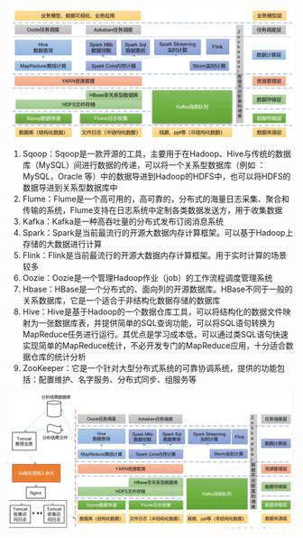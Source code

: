 ![image-20211029170933256](images/image-20211029170933256.png)

1. Sqoop：Sqoop是一款开源的工具，主要用于在Hadoop、Hive与传统的数据库（MySQL）间进行数据的传递，可以将一个关系型数据库（例如 ：MySQL，Oracle 等）中的数据导进到Hadoop的HDFS中，也可以将HDFS的数据导进到关系型数据库中
2. Flume：Flume是一个高可用的，高可靠的，分布式的海量日志采集、聚合和传输的系统，Flume支持在日志系统中定制各类数据发送方，用于收集数据
3. Kafka：Kafka是一种高吞吐量的分布式发布订阅消息系统
4. Spark：Spark是当前最流行的开源大数据内存计算框架。可以基于Hadoop上存储的大数据进行计算
5. Flink：Flink是当前最流行的开源大数据内存计算框架。用于实时计算的场景较多
6. Oozie：Oozie是一个管理Hadoop作业（job）的工作流程调度管理系统
7. Hbase：HBase是一个分布式的、面向列的开源数据库。HBase不同于一般的关系数据库，它是一个适合于非结构化数据存储的数据库
8. Hive：Hive是基于Hadoop的一个数据仓库工具，可以将结构化的数据文件映射为一张数据库表，并提供简单的SQL查询功能，可以将SQL语句转换为MapReduce任务进行运行。其优点是学习成本低，可以通过类SQL语句快速实现简单的MapReduce统计，不必开发专门的MapReduce应用，十分适合数据仓库的统计分析
9. ZooKeeper：它是一个针对大型分布式系统的可靠协调系统，提供的功能包括：配置维护、名字服务、分布式同步、组服务等



![image-20211029171219914](images/image-20211029171219914.png)

